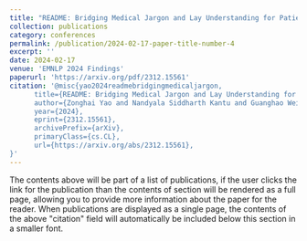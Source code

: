 ```yaml
---
title: "README: Bridging Medical Jargon and Lay Understanding for Patient Education through Data-Centric NLP"
collection: publications
category: conferences
permalink: /publication/2024-02-17-paper-title-number-4
excerpt: ''
date: 2024-02-17
venue: 'EMNLP 2024 Findings'
paperurl: 'https://arxiv.org/pdf/2312.15561'
citation: '@misc{yao2024readmebridgingmedicaljargon,
      title={README: Bridging Medical Jargon and Lay Understanding for Patient Education through Data-Centric NLP}, 
      author={Zonghai Yao and Nandyala Siddharth Kantu and Guanghao Wei and Hieu Tran and Zhangqi Duan and Sunjae Kwon and Zhichao Yang and README annotation team and Hong Yu},
      year={2024},
      eprint={2312.15561},
      archivePrefix={arXiv},
      primaryClass={cs.CL},
      url={https://arxiv.org/abs/2312.15561}, 
}'
---
```


The contents above will be part of a list of publications, if the user clicks the link for the publication than the contents of section will be rendered as a full page, allowing you to provide more information about the paper for the reader. When publications are displayed as a single page, the contents of the above "citation" field will automatically be included below this section in a smaller font.
